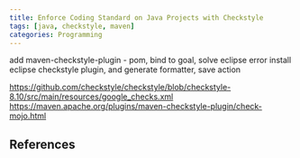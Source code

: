 ```yaml
---
title: Enforce Coding Standard on Java Projects with Checkstyle
tags: [java, checkstyle, maven]
categories: Programming
---
```


add maven-checkstyle-plugin - pom, bind to goal, solve eclipse error
install eclipse checkstyle plugin, and generate formatter, save action


https://github.com/checkstyle/checkstyle/blob/checkstyle-8.10/src/main/resources/google_checks.xml
https://maven.apache.org/plugins/maven-checkstyle-plugin/check-mojo.html

<!-- more -->

## References
